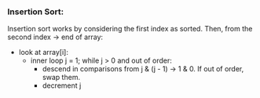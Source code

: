 ### Insertion Sort:

Insertion sort works by considering the first index as sorted. Then, from the second index -> end of array:

+ look at array[i]:
	+ inner loop j = 1; while j > 0 and out of order:
		+ descend in comparisons from j & (j - 1) -> 1 & 0. If out of order, swap them.
		+ decrement j
